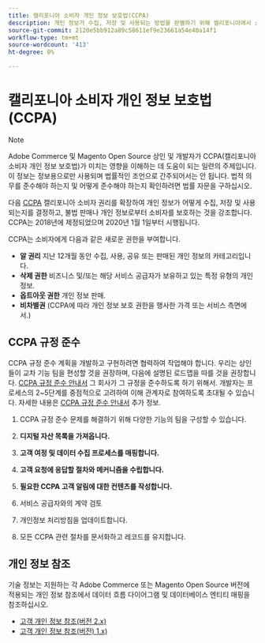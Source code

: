```yaml
---
title: 캘리포니아 소비자 개인 정보 보호법(CCPA)
description: 개인 정보가 수집, 저장 및 사용되는 방법을 판별하기 위해 캘리포니아에서 소비자의 권한을 확장하는 CCPA(캘리포니아 소비자 개인 정보 보호법)에 대해 알아봅니다.
source-git-commit: 2120e5bb912a89c58611ef9e23661a54e40a14f1
workflow-type: tm+mt
source-wordcount: '413'
ht-degree: 0%

---
```



# 캘리포니아 소비자 개인 정보 보호법(CCPA)

>[!NOTE]
>
>Adobe Commerce 및 Magento Open Source 상인 및 개발자가 CCPA(캘리포니아 소비자 개인 정보 보호법)가 미치는 영향을 이해하는 데 도움이 되는 일련의 주제입니다. 이 정보는 정보용으로만 사용되며 법률적인 조언으로 간주되어서는 안 됩니다. 법적 의무를 준수해야 하는지 및 어떻게 준수해야 하는지 확인하려면 법률 자문을 구하십시오.

다음 [CCPA](https://oag.ca.gov/privacy/ccpa) 캘리포니아 소비자 권리를 확장하여 개인 정보가 어떻게 수집, 저장 및 사용되는지를 결정하고, 불법 판매나 개인 정보로부터 소비자를 보호하는 것을 강조합니다. CCPA는 2018년에 제정되었으며 2020년 1월 1일부터 시행됩니다.

CCPA는 소비자에게 다음과 같은 새로운 권한을 부여합니다.

- **알 권리** 지난 12개월 동안 수집, 사용, 공유 또는 판매된 개인 정보의 카테고리입니다.
- **삭제 권한** 비즈니스 및/또는 해당 서비스 공급자가 보유하고 있는 특정 유형의 개인 정보.
- **옵트아웃 권한** 개인 정보 판매.
- **비차별권** (CCPA에 따라 개인 정보 보호 권한을 행사한 가격 또는 서비스 측면에서.)

## CCPA 규정 준수

CCPA 규정 준수 계획을 개발하고 구현하려면 협력하여 작업해야 합니다. 우리는 상인들이 교차 기능 팀을 편성할 것을 권장하며, 다음에 설명된 로드맵을 따를 것을 권장합니다. [CCPA 규정 준수 안내서](https://experienceleague.adobe.com/docs/commerce-admin/start/compliance/privacy/compliance-ccpa.html) 그 회사가 그 규정을 준수하도록 하기 위해서. 개발자는 프로세스의 2~5단계를 중점적으로 고려하여 이해 관계자로 참여하도록 초대될 수 있습니다. 자세한 내용은 [CCPA 규정 준수 안내서](https://experienceleague.adobe.com/docs/commerce-admin/start/compliance/privacy/compliance-ccpa.html) 추가 정보.

1. CCPA 규정 준수 문제를 해결하기 위해 다양한 기능의 팀을 구성할 수 있습니다.

1. **디지털 자산 목록을 가져옵니다.**

1. **고객 여정 및 데이터 수집 프로세스를 매핑합니다.**

1. **고객 요청에 응답할 절차와 메커니즘을 수립합니다.**

1. **필요한 CCPA 고객 알림에 대한 컨텐츠를 작성합니다.**

1. 서비스 공급자와의 계약 검토

1. 개인정보 처리방침을 업데이트합니다.

1. 모든 CCPA 관련 절차를 문서화하고 레코드를 유지합니다.

## 개인 정보 참조

기술 정보는 지원하는 각 Adobe Commerce 또는 Magento Open Source 버전에 적용되는 개인 정보 참조에서 데이터 흐름 다이어그램 및 데이터베이스 엔티티 매핑을 참조하십시오.

- [고객 개인 정보 참조(버전 2.x)](data-m2.md)
- [고객 개인 정보 참조(버전) 1.x)](data-m1.md)
